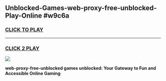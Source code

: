 
## Unblocked-Games-web-proxy-free-unblocked-Play-Online #w9c6a
<h3>
<a href="https://news.freeplayer.one?title=web-proxy-free-unblocked&ref=3">CLICK TO PLAY</a></h3>
<hr>

<h3>
<a href="https://news.freeplayer.one?title=web-proxy-free-unblocked&ref=3">CLICK 2 PLAY</a>
  
</h3>

<a href="https://news.freeplayer.one?title=web-proxy-free-unblocked&ref=3"><img src="https://clearcache.store/games.png"></a>


**web-proxy-free-unblocked games unblocked: Your Gateway to Fun and Accessible Online Gaming**
